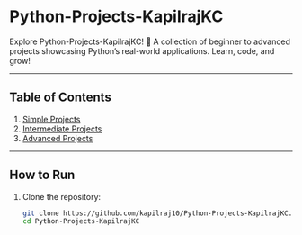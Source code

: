 # Python-Projects-KapilrajKC
Explore Python-Projects-KapilrajKC! 🎉 A collection of beginner to advanced projects showcasing Python’s real-world applications. Learn, code, and grow! 


---

## Table of Contents  
1. [Simple Projects](#simple-projects)  
2. [Intermediate Projects](#intermediate-projects)  
3. [Advanced Projects](#advanced-projects)  

---


## How to Run  
1. Clone the repository:  
   ```bash
   git clone https://github.com/kapilraj10/Python-Projects-KapilrajKC.git
   cd Python-Projects-KapilrajKC
